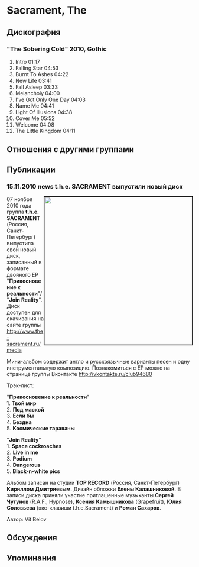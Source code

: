 # Sacrament, The



## Дискография

### "The Sobering Cold" 2010, Gothic

1. Intro	01:17	
2. Falling Star	04:53
3. Burnt To Ashes	04:22
4. New Life	03:41
5. Fall Asleep	03:33
6. Melancholy	04:00
7. I've Got Only One Day	04:03
8. Name Me	04:41
9. Light Of Illusions	04:38
10. Cover Me	05:52
11. Welcome	04:08
12. The Little Kingdom	04:11


## Отношения с другими группами


## Публикации

### 15.11.2010 news t.h.e. SACRAMENT выпустили новый диск

<P><IMG height=400 alt="" hspace=0 src="/images/news_rus/2010.11/17605.jpg" width=400 align=right border=2>07 ноября 2010 года группа <STRONG>t.h.e. SACRAMENT</STRONG> (Россия, Санкт-Петербург) выпустила свой новый диск, записанный в формате двойного EP "<STRONG>Прикосновение к реальности</STRONG>"/"<STRONG>Join Reality</STRONG>". Диск доступен для скачивания на сайте группы <A href="http://www.the-sacrament.ru/media">http://www.the-sacrament.ru/media</A> </P>
<P>Мини-альбом содержит англо и русскоязычные варианты песен и одну инструментальную композицию. Познакомиться с EP можно на странице группы Вконтакте <A href="http://vkontakte.ru/club94680">http://vkontakte.ru/club94680</A></P>
<P>Трэк-лист:</P>
<P>"<STRONG>Прикосновение к реальности</STRONG>"<BR>1. <STRONG>Твой мир</STRONG><BR>2. <STRONG>Под маской</STRONG><BR>3. <STRONG>Если бы</STRONG><BR>4. <STRONG>Бездна<BR></STRONG>5. <STRONG>Космические тараканы</STRONG></P>
<P>"<STRONG>Join Reality</STRONG>"<BR>1. <STRONG>Space cockroaches</STRONG><BR>2. <STRONG>Live in me<BR></STRONG>3. <STRONG>Podium<BR></STRONG>4. <STRONG>Dangerous</STRONG><BR>5. <STRONG>Black-n-white pics</STRONG></P>
<P>Альбом записан на студии <STRONG>TOP RECORD</STRONG> (Россия, Санкт-Петербург) <STRONG>Кириллом Дмитриевым</STRONG>. Дизайн обложки <STRONG>Елены Калашниковой</STRONG>. В записи диска приняли участие приглашенные музыканты <STRONG>Сергей</STRONG> <STRONG>Чугунов</STRONG> (R.A.F., Hypnose), <STRONG>Ксения Камышникова</STRONG> (Grapefruit), <STRONG>Юлия Соловьева</STRONG> (экс-клавиши t.h.e.Sacrament) и <STRONG>Роман Сахаров</STRONG>.</P>
Автор: Vit Belov


## Обсуждения


## Упоминания

